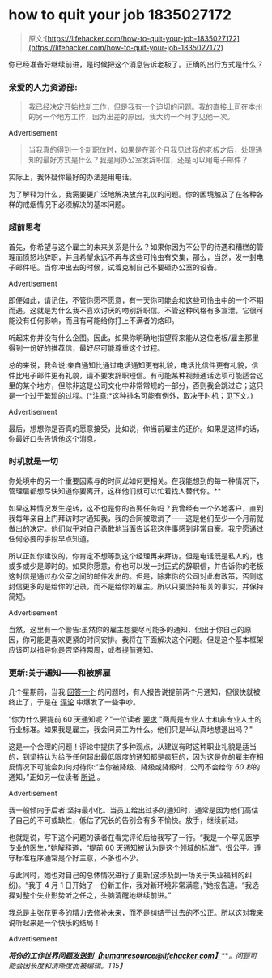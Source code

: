 # how to quit your job 1835027172

> 原文:[https://lifehacker.com/how-to-quit-your-job-1835027172](https://lifehacker.com/how-to-quit-your-job-1835027172)

你已经准备好继续前进，是时候把这个消息告诉老板了。正确的出行方式是什么？

### 亲爱的人力资源部:

> 我已经决定开始找新工作，但是我有一个迫切的问题。我的直接上司在本州的另一个地方工作，因为出差的原因，我大约一个月才见他一次。

<label class="bxm4mm-13 juykRM">Advertisement</label>

> 当我真的得到一个新职位时，如果是在那个月我见过我的老板之后，处理通知的最好方式是什么？我是用办公室发辞职信，还是可以用电子邮件？

实际上，我怀疑你最好的办法是用电话。

为了解释为什么，我需要更广泛地解决放弃礼仪的问题。你的困境触及了在各种各样的戒烟情况下必须解决的基本问题。

### 超前思考

首先，你希望与这个雇主的未来关系是什么？如果你因为不公平的待遇和糟糕的管理而愤怒地辞职，并且希望永远不再与这些可怜虫有交集，那么，当然，发一封电子邮件吧。当你冲出去的时候，试着克制自己不要砸办公室的设备。

<label class="bxm4mm-13 juykRM">Advertisement</label>

即便如此，请记住，不管你愿不愿意，有一天你可能会和这些可怜虫中的一个不期而遇。这就是为什么我不喜欢讨厌的吻别辞职信。不管这种风格有多宣泄，它很可能没有任何影响，而且有可能给你打上不满者的烙印。

听起来你并没有什么企图。因此，如果你明确地指望将来能从这位老板/雇主那里得到一份好的推荐信，最好尽可能尊重这个过程。

总的来说，我会说:亲自通知比通过电话通知更有礼貌，电话比信件更有礼貌，信件比电子邮件更有礼貌，请不要发辞职短信。有可能某种视频通话选项可能适合这里的某个地方，但除非这是公司文化中非常常规的一部分，否则我会跳过它；这只是一个过于繁琐的过程。(*注意:*这种排名可能有例外，取决于时机；见下文。)

<label class="bxm4mm-13 juykRM">Advertisement</label>

最后，想想你是否真的愿意接受，比如说，你当前雇主的还价。如果是这样的话，你最好口头告诉他这个消息。

### 时机就是一切

你处境中的另一个重要因素与的时间*比*如何更相关。在我能想到的每一种情况下，管理层都想尽快知道你要离开，这样他们就可以忙着找人替代你。**

如果这种情况发生逆转，这不也是你的首要任务吗？我曾经有一个外地客户，直到我每年亲自上门拜访时才通知我，我的合同被取消了——这是他们至少一个月前就做出的决定。他们似乎对自己勇敢地当面告诉我这件事感到非常自豪。我宁愿通过任何必要的手段早点知道。

所以正如你建议的，你肯定不想等到这个经理再来拜访。但是电话既是私人的，也或多或少是即时的。如果你愿意，你也可以发一封正式的辞职信，并告诉你的老板这封信是通过办公室之间的邮件发出的。但是，除非你的公司对此有政策，否则这封信更多的是给你的记录，而不是给你的雇主。所以只要坚持相关的事实，并保持简短。

<label class="bxm4mm-13 juykRM">Advertisement</label>

当然，这里有一个警告:虽然你的雇主想要尽可能多的通知，但出于你自己的原因，你可能更喜欢更紧的时间安排。我将在下面解决这个问题。但是这个基本框架应该可以指导你是否坚持两周，或者提前通知。

### 更新:关于通知——和被解雇

几个星期前，当我 [回答一个](https://lifehacker.com/can-your-employer-fire-you-after-you-quit-1834123872) 的问题时，有人报告说提前两个月通知，但很快就被终止了，于是在 [评论](https://lifehacker.com/can-your-employer-fire-you-after-you-quit-1834123872) 中爆发了一些争吵。

“你为什么要提前 60 天通知呢？"一位读者 [要求](https://lifehacker.com/1834380401) "两周是专业人士和非专业人士的行业标准。如果我是雇主，我会问员工为什么。他们只是半认真地想退出吗？"

这是一个合理的问题！评论中提供了多种观点，从建议有时这种职业礼貌是适当的，到坚持认为给予任何超出最低限度的通知都是疯狂的，因为这是你的雇主在相反情况下可能会如何对待你:“当你被降级、降级或降级时，公司不会给你 *60 秒*的通知，”正如另一位读者 [所说](https://lifehacker.com/1834380665) 。

<label class="bxm4mm-13 juykRM">Advertisement</label>

我一般倾向于后者:坚持最小化。当员工给出过多的通知时，通常是因为他们高估了自己的不可或缺性，低估了冗长的告别会有多不愉快。放手，继续前进。

也就是说，写下这个问题的读者在看完评论后给我写了一行。“我是一个罕见医学专业的医生，”她解释道，“提前 60 天通知被认为是这个领域的标准”。很公平。遵守标准程序通常是个好主意，不多也不少。

与此同时，她也对自己的总体情况进行了更新(这涉及到一场关于失业福利的纠纷)。“我于 4 月 1 日开始了一份新工作，我对新环境非常满意，”她报告道。“我选择对整个失业形势听之任之，头脑清醒地继续前进。”

我总是主张花更多的精力去修补未来，而不是纠结于过去的不公正。所以这对我来说听起来是一个快乐的结局！

<label class="bxm4mm-13 juykRM">Advertisement</label>

***将你的工作世界问题发送到***[***【humanresource@lifehacker.com】***](mailto:humanresource@lifehacker.com)***。问题可能会因长度和清晰度而被编辑。*T15】**